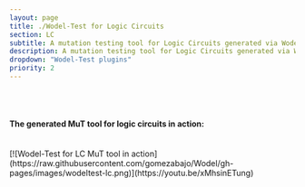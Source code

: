 ```yaml
---
layout: page
title: ./Wodel-Test for Logic Circuits
section: LC
subtitle: A mutation testing tool for Logic Circuits generated via Wodel-Test
description: A mutation testing tool for Logic Circuits generated via Wodel-Test
dropdown: "Wodel-Test plugins"
priority: 2
---
```


<br>
<br>
<h4>The generated MuT tool for logic circuits in action:</h4>
<br>
[![Wodel-Test for LC MuT tool in action](https://raw.githubusercontent.com/gomezabajo/Wodel/gh-pages/images/wodeltest-lc.png)](https://youtu.be/xMhsinETung)



